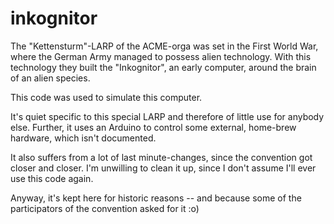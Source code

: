 inkognitor
==========

The "Kettensturm"-LARP of the ACME-orga was set in the First World War, where
the German Army managed to possess alien technology.
With this technology they built the "Inkognitor", an early computer, around
the brain of an alien species.

This code was used to simulate this computer.

It's quiet specific to this special LARP and therefore of little use for
anybody else.
Further, it uses an Arduino to control some external, home-brew hardware, which
isn't documented.

It also suffers from a lot of last minute-changes, since the convention
got closer and closer. I'm unwilling to clean it up, since I don't assume I'll
ever use this code again.

Anyway, it's kept here for historic reasons -- and because some of the
participators of the convention asked for it :o)
